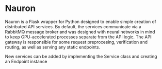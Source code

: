 # Nauron

Nauron is a Flask wrapper for Python designed to enable simple creation of distributed API services.
 By default, the services communicate via a RabbitMQ message broker and was designed with neural networks in mind to
 keep GPU-accelerated processes separate from the API logic. The API gateway is responsible for some request
  preprocesing, verification and routing, as well as serving any static
 endpoints.

New services can be added by implementing the Service class and creating an Endpoint instance